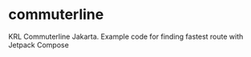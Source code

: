 # commuterline
KRL Commuterline Jakarta. Example code for finding fastest route with Jetpack Compose
